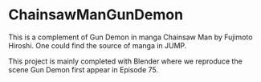# ChainsawManGunDemon
This is a complement of Gun Demon in manga Chainsaw Man by Fujimoto Hiroshi. One could find the source of manga in JUMP.

This project is mainly completed with Blender where we reproduce the scene Gun Demon first appear in Episode 75.
